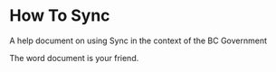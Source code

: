 # How To Sync
A help document on using Sync in the context of the BC Government

The word document is your friend.
